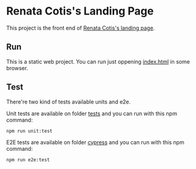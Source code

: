 # Renata Cotis's Landing Page

This project is the front end of [Renata Cotis's landing page](https://recotis.com).

## Run

This is a static web project. You can run just oppening [index.html](index.html) in some browser.

## Test

There're two kind of tests available units and e2e.

Unit tests are available on folder [tests](./tests/) and you can run with this npm command:

```shell
npm run unit:test
```

E2E tests are available on folder [cypress](./cypress/) and you can run with this npm command:

```shell
npm run e2e:test
```
